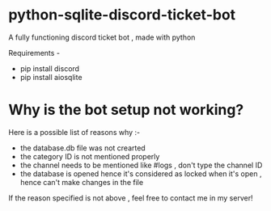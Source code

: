 # python-sqlite-discord-ticket-bot
A fully functioning discord ticket bot , made with python

Requirements - 

- pip install discord
- pip install aiosqlite

# Why is the bot setup not working?
Here is a possible list of reasons why :-

- the database.db file was not crearted
- the category ID is not mentioned properly
- the channel needs to be mentioned like #logs , don't type the channel ID
- the database is opened hence it's considered as locked when it's open , hence can't make changes in the file

If the reason specified is not above , feel free to contact me in my server!
